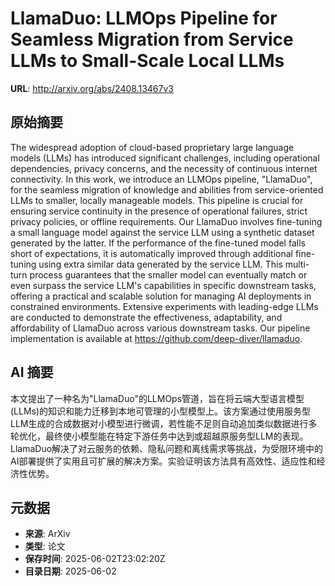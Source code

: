 # LlamaDuo: LLMOps Pipeline for Seamless Migration from Service LLMs to Small-Scale Local LLMs

**URL**: http://arxiv.org/abs/2408.13467v3

## 原始摘要

The widespread adoption of cloud-based proprietary large language models
(LLMs) has introduced significant challenges, including operational
dependencies, privacy concerns, and the necessity of continuous internet
connectivity. In this work, we introduce an LLMOps pipeline, "LlamaDuo", for
the seamless migration of knowledge and abilities from service-oriented LLMs to
smaller, locally manageable models. This pipeline is crucial for ensuring
service continuity in the presence of operational failures, strict privacy
policies, or offline requirements. Our LlamaDuo involves fine-tuning a small
language model against the service LLM using a synthetic dataset generated by
the latter. If the performance of the fine-tuned model falls short of
expectations, it is automatically improved through additional fine-tuning using
extra similar data generated by the service LLM. This multi-turn process
guarantees that the smaller model can eventually match or even surpass the
service LLM's capabilities in specific downstream tasks, offering a practical
and scalable solution for managing AI deployments in constrained environments.
Extensive experiments with leading-edge LLMs are conducted to demonstrate the
effectiveness, adaptability, and affordability of LlamaDuo across various
downstream tasks. Our pipeline implementation is available at
https://github.com/deep-diver/llamaduo.


## AI 摘要

本文提出了一种名为"LlamaDuo"的LLMOps管道，旨在将云端大型语言模型(LLMs)的知识和能力迁移到本地可管理的小型模型上。该方案通过使用服务型LLM生成的合成数据对小模型进行微调，若性能不足则自动追加类似数据进行多轮优化，最终使小模型能在特定下游任务中达到或超越原服务型LLM的表现。LlamaDuo解决了对云服务的依赖、隐私问题和离线需求等挑战，为受限环境中的AI部署提供了实用且可扩展的解决方案。实验证明该方法具有高效性、适应性和经济性优势。

## 元数据

- **来源**: ArXiv
- **类型**: 论文
- **保存时间**: 2025-06-02T23:02:20Z
- **目录日期**: 2025-06-02
